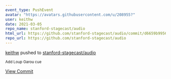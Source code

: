 ```yaml
---
event_type: PushEvent
avatar: "https://avatars.githubusercontent.com/u/208955?"
user: keithw
date: 2021-03-05
repo_name: stanford-stagecast/audio
html_url: https://github.com/stanford-stagecast/audio/commit/d6659b99564d1cea2a9d9145591b769d019251b0
repo_url: https://github.com/stanford-stagecast/audio
---
```


<a href='https://github.com/keithw' target='_blank'>keithw</a> pushed to <a href='https://github.com/stanford-stagecast/audio' target='_blank'>stanford-stagecast/audio</a>

<small>Add Loup Garou cue</small>

<a href='https://github.com/stanford-stagecast/audio/commit/d6659b99564d1cea2a9d9145591b769d019251b0' target='_blank'>View Commit</a>